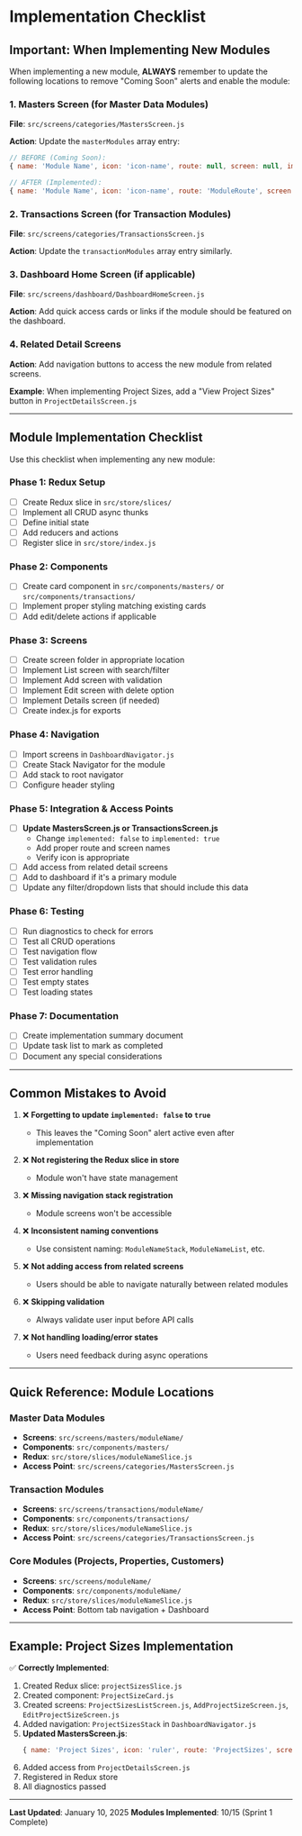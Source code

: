 # Implementation Checklist

## Important: When Implementing New Modules

When implementing a new module, **ALWAYS** remember to update the following locations to remove "Coming Soon" alerts and enable the module:

### 1. Masters Screen (for Master Data Modules)
**File**: `src/screens/categories/MastersScreen.js`

**Action**: Update the `masterModules` array entry:
```javascript
// BEFORE (Coming Soon):
{ name: 'Module Name', icon: 'icon-name', route: null, screen: null, implemented: false }

// AFTER (Implemented):
{ name: 'Module Name', icon: 'icon-name', route: 'ModuleRoute', screen: 'ModuleScreen', implemented: true }
```

### 2. Transactions Screen (for Transaction Modules)
**File**: `src/screens/categories/TransactionsScreen.js`

**Action**: Update the `transactionModules` array entry similarly.

### 3. Dashboard Home Screen (if applicable)
**File**: `src/screens/dashboard/DashboardHomeScreen.js`

**Action**: Add quick access cards or links if the module should be featured on the dashboard.

### 4. Related Detail Screens
**Action**: Add navigation buttons to access the new module from related screens.

**Example**: When implementing Project Sizes, add a "View Project Sizes" button in `ProjectDetailsScreen.js`

---

## Module Implementation Checklist

Use this checklist when implementing any new module:

### Phase 1: Redux Setup
- [ ] Create Redux slice in `src/store/slices/`
- [ ] Implement all CRUD async thunks
- [ ] Define initial state
- [ ] Add reducers and actions
- [ ] Register slice in `src/store/index.js`

### Phase 2: Components
- [ ] Create card component in `src/components/masters/` or `src/components/transactions/`
- [ ] Implement proper styling matching existing cards
- [ ] Add edit/delete actions if applicable

### Phase 3: Screens
- [ ] Create screen folder in appropriate location
- [ ] Implement List screen with search/filter
- [ ] Implement Add screen with validation
- [ ] Implement Edit screen with delete option
- [ ] Implement Details screen (if needed)
- [ ] Create index.js for exports

### Phase 4: Navigation
- [ ] Import screens in `DashboardNavigator.js`
- [ ] Create Stack Navigator for the module
- [ ] Add stack to root navigator
- [ ] Configure header styling

### Phase 5: Integration & Access Points
- [ ] **Update MastersScreen.js or TransactionsScreen.js**
  - Change `implemented: false` to `implemented: true`
  - Add proper route and screen names
  - Verify icon is appropriate
- [ ] Add access from related detail screens
- [ ] Add to dashboard if it's a primary module
- [ ] Update any filter/dropdown lists that should include this data

### Phase 6: Testing
- [ ] Run diagnostics to check for errors
- [ ] Test all CRUD operations
- [ ] Test navigation flow
- [ ] Test validation rules
- [ ] Test error handling
- [ ] Test empty states
- [ ] Test loading states

### Phase 7: Documentation
- [ ] Create implementation summary document
- [ ] Update task list to mark as completed
- [ ] Document any special considerations

---

## Common Mistakes to Avoid

1. ❌ **Forgetting to update `implemented: false` to `true`**
   - This leaves the "Coming Soon" alert active even after implementation

2. ❌ **Not registering the Redux slice in store**
   - Module won't have state management

3. ❌ **Missing navigation stack registration**
   - Module screens won't be accessible

4. ❌ **Inconsistent naming conventions**
   - Use consistent naming: `ModuleNameStack`, `ModuleNameList`, etc.

5. ❌ **Not adding access from related screens**
   - Users should be able to navigate naturally between related modules

6. ❌ **Skipping validation**
   - Always validate user input before API calls

7. ❌ **Not handling loading/error states**
   - Users need feedback during async operations

---

## Quick Reference: Module Locations

### Master Data Modules
- **Screens**: `src/screens/masters/moduleName/`
- **Components**: `src/components/masters/`
- **Redux**: `src/store/slices/moduleNameSlice.js`
- **Access Point**: `src/screens/categories/MastersScreen.js`

### Transaction Modules
- **Screens**: `src/screens/transactions/moduleName/`
- **Components**: `src/components/transactions/`
- **Redux**: `src/store/slices/moduleNameSlice.js`
- **Access Point**: `src/screens/categories/TransactionsScreen.js`

### Core Modules (Projects, Properties, Customers)
- **Screens**: `src/screens/moduleName/`
- **Components**: `src/components/moduleName/`
- **Redux**: `src/store/slices/moduleNameSlice.js`
- **Access Point**: Bottom tab navigation + Dashboard

---

## Example: Project Sizes Implementation

✅ **Correctly Implemented**:

1. Created Redux slice: `projectSizesSlice.js`
2. Created component: `ProjectSizeCard.js`
3. Created screens: `ProjectSizesListScreen.js`, `AddProjectSizeScreen.js`, `EditProjectSizeScreen.js`
4. Added navigation: `ProjectSizesStack` in `DashboardNavigator.js`
5. **Updated MastersScreen.js**:
   ```javascript
   { name: 'Project Sizes', icon: 'ruler', route: 'ProjectSizes', screen: 'ProjectSizesList', implemented: true }
   ```
6. Added access from `ProjectDetailsScreen.js`
7. Registered in Redux store
8. All diagnostics passed

---

**Last Updated**: January 10, 2025
**Modules Implemented**: 10/15 (Sprint 1 Complete)
